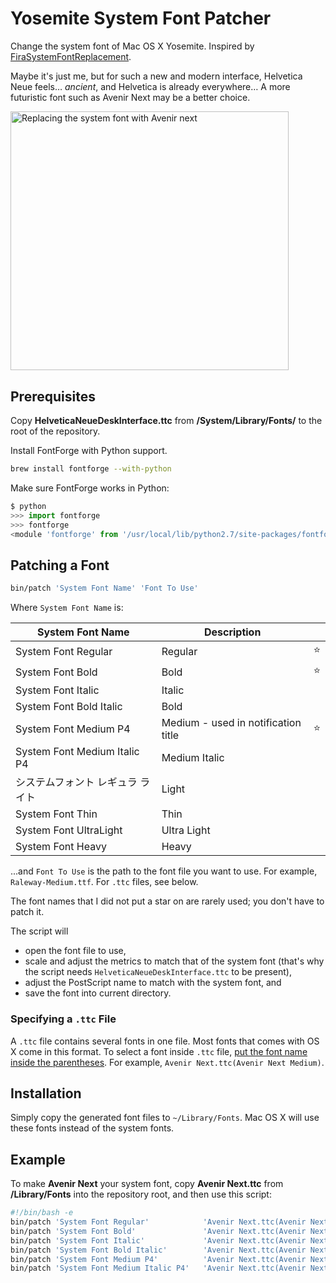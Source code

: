 Yosemite System Font Patcher
============================

Change the system font of Mac OS X Yosemite.
Inspired by [FiraSystemFontReplacement](https://github.com/jenskutilek/FiraSystemFontReplacement).

Maybe it's just me, but for such a new and modern interface, Helvetica Neue feels… _ancient_,
and Helvetica is already everywhere…
A more futuristic font such as Avenir Next may be a better choice.

<img src="http://i.imgur.com/I84LhWq.png" width="444.5" height="414.5" alt="Replacing the system font with Avenir next">


Prerequisites
-------------

Copy __HelveticaNeueDeskInterface.ttc__ from __/System/Library/Fonts/__ to the root of the repository.

Install FontForge with Python support.

```bash
brew install fontforge --with-python
```

Make sure FontForge works in Python:

```python
$ python
>>> import fontforge
>>> fontforge
<module 'fontforge' from '/usr/local/lib/python2.7/site-packages/fontforge.so'>
```

Patching a Font
---------------

```bash
bin/patch 'System Font Name' 'Font To Use'
```

Where `System Font Name` is:

| System Font Name | Description | &nbsp; |
| ---------------- | ----------- | ------ |
| System Font Regular | Regular | :star: |
| System Font Bold | Bold | :star: |
| System Font Italic | Italic | &nbsp; |
| System Font Bold Italic | Bold | &nbsp; |
| System Font Medium P4 | Medium - used in notification title | :star: |
| System Font Medium Italic P4 | Medium Italic | &nbsp; |
| システムフォント レギュラ ライト | Light | &nbsp; |
| System Font Thin | Thin | &nbsp; |
| System Font UltraLight | Ultra Light | &nbsp; |
| System Font Heavy | Heavy | &nbsp; |

...and `Font To Use` is the path to the font file you want to use.
For example, `Raleway-Medium.ttf`. For `.ttc` files, see below.

The font names that I did not put a star on are rarely used;
you don't have to patch it.

The script will

* open the font file to use,
* scale and adjust the metrics to match that of the system font (that's why the script needs `HelveticaNeueDeskInterface.ttc` to be present),
* adjust the PostScript name to match with the system font, and
* save the font into current directory.


### Specifying a `.ttc` File

A `.ttc` file contains several fonts in one file.
Most fonts that comes with OS X come in this format.
To select a font inside `.ttc` file, [put the font name inside the parentheses](http://fontforge.org/cliargs.html).
For example, `Avenir Next.ttc(Avenir Next Medium)`.


Installation
------------

Simply copy the generated font files to `~/Library/Fonts`.
Mac OS X will use these fonts instead of the system fonts.


Example
-------

To make __Avenir Next__ your system font, copy __Avenir Next.ttc__ from __/Library/Fonts__ into the repository root, and then use this script:

```bash
#!/bin/bash -e
bin/patch 'System Font Regular'            'Avenir Next.ttc(Avenir Next Medium)'
bin/patch 'System Font Bold'               'Avenir Next.ttc(Avenir Next Bold)'
bin/patch 'System Font Italic'             'Avenir Next.ttc(Avenir Next Medium Italic)'
bin/patch 'System Font Bold Italic'        'Avenir Next.ttc(Avenir Next Bold Italic)'
bin/patch 'System Font Medium P4'          'Avenir Next.ttc(Avenir Next Demi Bold)'
bin/patch 'System Font Medium Italic P4'   'Avenir Next.ttc(Avenir Next Demi Bold Italic)'
```

